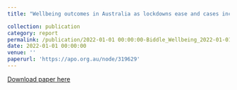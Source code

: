 ```yaml
---
title: "Wellbeing outcomes in Australia as lockdowns ease and cases increase–August 2022"

collection: publication
category: report
permalink: /publication/2022-01-01 00:00:00-Biddle_Wellbeing_2022-01-01
date: 2022-01-01 00:00:00
venue: ''
paperurl: 'https://apo.org.au/node/319629'
---
```

[Download paper here](https://apo.org.au/node/319629)
